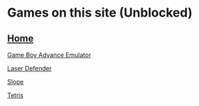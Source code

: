 # Games on this site (Unblocked)

## [Home](https://simatalk.github.io)

[Game Boy Advance Emulator](https://simatalk.github.io/games/gba)

[Laser Defender](https://simatalk.github.io/games/laserdefender)

[Slope](https://simatalk.github.io/games/slope)

[Tetris](https://simatalk.github.io/games/tetris)
